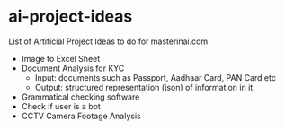 # ai-project-ideas
List of Artificial Project Ideas to do for masterinai.com

- Image to Excel Sheet
- Document Analysis for KYC 
  - Input: documents such as Passport, Aadhaar Card, PAN Card etc
  - Output: structured representation (json) of information in it
- Grammatical checking software
- Check if user is a bot
- CCTV Camera Footage Analysis
